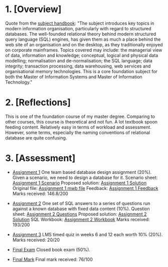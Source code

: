 # 1. [Overview]
Quote from the [subject handbook](https://handbook.unimelb.edu.au/2024/subjects/info90002):
"The subject introduces key topics in modern information organisation, particularly with regard to structured databases. The well-founded relational theory behind modern structured query language (SQL) engines, has given them as much a place behind the web site of an organisation and on the desktop, as they traditionally enjoyed on corporate mainframes. Topics covered may include: the managerial view of data, information and knowledge; conceptual, logical and physical data modelling; normalisation and de-normalisation; the SQL language; data integrity; transaction processing, data warehousing, web services and organisational memory technologies. This is a core foundation subject for both the Master of Information Systems and Master of Information Technology."

# 2. [Reflections]
This is one of the foundation course of my master degree. Comparing to other courses, this course is theoretical and not fun. A lot textbook spoon feeding content. Relatively easy in terms of workload and assessment. However, some terms, especially the naming conventions of relational database are quite confusing.

# 3. [Assessment]
- [Assignment 1]() 
One team based database design assignment (20%). Given a scenario, we need to design a database for it. 
Scenario sheet: [Assignment 1 Scenario](./A1/A1_2022s1_StarAirline.pdf)
Proposed solution: [Assignment 1 Solution](./A1/StartAirModel%20Crow's%20foot%20v2.pdf)
Original file: [Assignment 1 mwb file](./A1/StarAir_ER_Diagram%20Final.mwb)
Feedback: [Assignment 1 Feedback](./A1/A1_feedback.md)
Marks received: 146.8/200

- [Assignment 2]()
One set of SQL answers to a series of questions run against a known database with fixed data content (10%).
Question sheet: [Assignment 2 Questions](./A2/A2%20INFO90002%20S1%202022.pdf)
Proposed solution: [Assignment 2 Solution](./A2/DB%20AS2%20Taylor%20Tang%201323782.pdf)
SQL Workbook: [Assignment 2 Workbook](./A2/A2_2022s1_CarRentals_3782_localInstance.sql)
Marks received: 193/200

- [Assignment 3]()
LMS timed quiz in weeks 6 and 12 each worth 10% (20%).
Marks received: 20/20

- [Final Exam]()
Closed book exam (50%).

- [Final Mark]()
Final mark received: 76/100